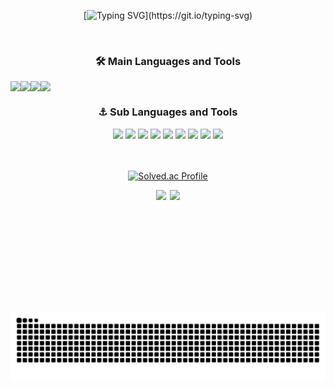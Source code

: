 <div align="center">
    
[![Typing SVG](https://readme-typing-svg.demolab.com?font=Fira+Code&weight=500&pause=1000&color=26CD67&width=435&lines=I'm+Hojip-Kim.;Experienced+Software+Engineer.;Interested+in++Businessful+Projects.;Welcome+to+my+GitHub+Profile!!)](https://git.io/typing-svg)

</div>

<br>

<div align="center">
    
### 🛠 Main Languages and Tools
<div style="display: flex;">
<img src="https://img.shields.io/badge/Kotlin-7F52FF?style=flat-square&logo=Kotlin&logoColor=white"/>
<img src="https://img.shields.io/badge/Java-F7DF1E?style=flat-square&logo=Java&logoColor=white"/>
<img src="https://img.shields.io/badge/Spring-6DB33F?style=flat-square&logo=Spring&logoColor=white"/>
<img src="https://img.shields.io/badge/SpringBoot-6DB33F?style=flat-square&logo=SpringBoot&logoColor=white"/>

</div>

### ⚓️ Sub Languages and Tools
<img src="https://img.shields.io/badge/JavaScript-F7DF1E?style=flat-square&logo=JavaScript&logoColor=white"/>
<img src="https://img.shields.io/badge/TypeScript-3178C6?style=flat-square&logo=TypeScript&logoColor=white"/>
<img src="https://img.shields.io/badge/Node.js-339933?style=flat-square&logo=Node.js&logoColor=white"/>
<img src="https://img.shields.io/badge/Nest.js-E0234E?style=flat-square&logo=NestJs&logoColor=white"/>
<img src="https://img.shields.io/badge/React-61DAFB?style=flat-square&logo=React&logoColor=white"/>
<img src="https://img.shields.io/badge/Next.js-000000?style=flat-square&logo=Next.js&logoColor=white"/>
<img src="https://img.shields.io/badge/Linux-FCC624?style=flat-square&logo=Linux&logoColor=white"/>
<img src="https://img.shields.io/badge/Python-3776AB?style=flat-square&logo=Python&logoColor=white"/>
<img src="https://img.shields.io/badge/Flask-000000?style=flat-square&logo=Flask&logoColor=white"/>

</div>
<br>
<br>

<div align="center">
    
[![Solved.ac Profile](http://mazassumnida.wtf/api/v2/generate_badge?boj=rlaghwlq12)](https://solved.ac/rlaghwlq12/)

</div>



<div align="center" style="display: flex; align-items: center; justify-content: center;">
    <img src="https://github-readme-stats.vercel.app/api?username=Hojip-Kim&show_icons=true&theme=blue-green" style="height: 195px; max-width: 49%; margin-right: 1%;" />
    <img src="https://github-readme-stats.vercel.app/api/top-langs/?username=Hojip-Kim&layout=compact&theme=nord&hide_border=true" style="height: 195px; max-width: 49%;" />
</div>

<div align="center">
<img src="https://github.com/Hojip-Kim/Hojip-Kim/blob/output/github-contribution-grid-snake.svg"/>
</div>
